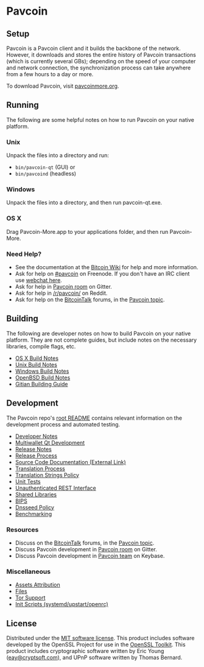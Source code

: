 Pavcoin
=============

Setup
---------------------
Pavcoin is a Pavcoin client and it builds the backbone of the network. However, it downloads and stores the entire history of Pavcoin transactions (which is currently several GBs); depending on the speed of your computer and network connection, the synchronization process can take anywhere from a few hours to a day or more.

To download Pavcoin, visit [pavcoinmore.org](https://pavchain.com).

Running
---------------------
The following are some helpful notes on how to run Pavcoin on your native platform.

### Unix

Unpack the files into a directory and run:

- `bin/pavcoin-qt` (GUI) or
- `bin/pavcoind` (headless)

### Windows

Unpack the files into a directory, and then run pavcoin-qt.exe.

### OS X

Drag Pavcoin-More.app to your applications folder, and then run Pavcoin-More.

### Need Help?

* See the documentation at the [Bitcoin Wiki](https://en.bitcoin.it/wiki/Main_Page)
for help and more information.
* Ask for help on [#pavcoin](http://webchat.freenode.net?channels=pavcoin) on Freenode. If you don't have an IRC client use [webchat here](http://webchat.freenode.net?channels=pavcoin).
* Ask for help in [Pavcoin room](https://gitter.im/Pavcoin_Hub) on Gitter.
* Ask for help in [/r/pavcoin/](https://nm.reddit.com/r/pavcoin/) on Reddit.
* Ask for help on the [BitcoinTalk](https://bitcointalk.org/) forums, in the [Pavcoin topic](https://bitcointalk.org/index.php?topic=3017838.new#new).

Building
---------------------
The following are developer notes on how to build Pavcoin on your native platform. They are not complete guides, but include notes on the necessary libraries, compile flags, etc.

- [OS X Build Notes](build-osx.md)
- [Unix Build Notes](build-unix.md)
- [Windows Build Notes](build-windows.md)
- [OpenBSD Build Notes](build-openbsd.md)
- [Gitian Building Guide](gitian-building.md)

Development
---------------------
The Pavcoin repo's [root README](/README.md) contains relevant information on the development process and automated testing.

- [Developer Notes](developer-notes.md)
- [Multiwallet Qt Development](multiwallet-qt.md)
- [Release Notes](release-notes.md)
- [Release Process](release-process.md)
- [Source Code Documentation (External Link)](https://dev.visucore.com/bitcoin/doxygen/)
- [Translation Process](translation_process.md)
- [Translation Strings Policy](translation_strings_policy.md)
- [Unit Tests](unit-tests.md)
- [Unauthenticated REST Interface](REST-interface.md)
- [Shared Libraries](shared-libraries.md)
- [BIPS](bips.md)
- [Dnsseed Policy](dnsseed-policy.md)
- [Benchmarking](benchmarking.md)

### Resources
* Discuss on the [BitcoinTalk](https://bitcointalk.org/) forums, in the [Pavcoin topic](https://bitcointalk.org/index.php?topic=3017838.new#new).
* Discuss Pavcoin development in [Pavcoin room](https://gitter.im/Pavcoin_Hub) on Gitter.
* Discuss Pavcoin development in [Pavcoin team](https://keybase.io/team/pavcoin) on Keybase.

### Miscellaneous
- [Assets Attribution](assets-attribution.md)
- [Files](files.md)
- [Tor Support](tor.md)
- [Init Scripts (systemd/upstart/openrc)](init.md)

License
---------------------
Distributed under the [MIT software license](http://www.opensource.org/licenses/mit-license.php).
This product includes software developed by the OpenSSL Project for use in the [OpenSSL Toolkit](https://www.openssl.org/). This product includes
cryptographic software written by Eric Young ([eay@cryptsoft.com](mailto:eay@cryptsoft.com)), and UPnP software written by Thomas Bernard.

